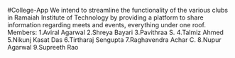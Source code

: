 #College-App
We intend to streamline the functionality of the various clubs in Ramaiah Institute of Technology by providing a platform to share information regarding meets and events, everything under one roof.
Members:
1.Aviral Agarwal
2.Shreya Bayari
3.Pavithraa S.
4.Talmiz Ahmed
5.Nikunj Kasat Das
6.Tirtharaj Sengupta
7.Raghavendra Achar C.
8.Nupur Agarwal
9.Supreeth Rao
